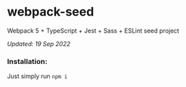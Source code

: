 # webpack-seed

Webpack 5 + TypeScript + Jest + Sass + ESLint seed project

_Updated: 19 Sep 2022_

### Installation:

Just simply run `npm i`
